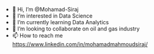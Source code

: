 - 👋 Hi, I’m @Mohamad-Siraj
- 👀 I’m interested in Data Science 
- 🌱 I’m currently learning Data Analytics 
- 💞️ I’m looking to collaborate on oil and gas industry 
- 📫 How to reach me https://www.linkedin.com/in/mohamadmahmoudsiraj/

<!---
Mohamad-Siraj/Mohamad-Siraj is a ✨ special ✨ repository because its `README.md` (this file) appears on your GitHub profile.
You can click the Preview link to take a look at your changes.
--->
